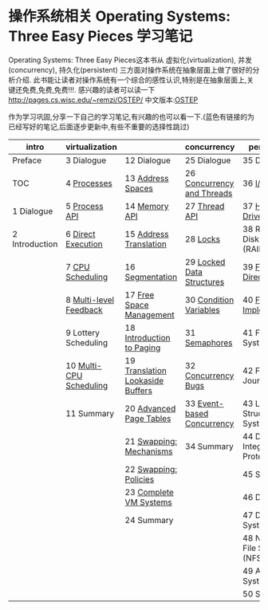 操作系统相关 Operating Systems: Three Easy Pieces 学习笔记
===

Operating Systems: Three Easy Pieces这本书从 虚拟化(virtualization), 并发(concurrency), 持久化(persistent) 三方面对操作系统在抽象层面上做了很好的分析介绍.
此书能让读者对操作系统有一个综合的感性认识,特别是在抽象层面上,关键还免费,免费,免费!!!. 
感兴趣的读者可以读一下 http://pages.cs.wisc.edu/~remzi/OSTEP/
中文版本:[OSTEP](https://pages.cs.wisc.edu/~remzi/OSTEP/Chinese/)

作为学习巩固,分享一下自己的学习笔记,有兴趣的也可以看一下.(蓝色有链接的为已经写好的笔记,后面逐步更新中,有些不重要的选择性跳过)

| intro           | virtualization          |                                  | concurrency                | persistence                         | appendices       |
| --------------- | ----------------------- | -------------------------------- | -------------------------- | ----------------------------------- | ---------------- |
| Preface| 3 Dialogue | 12 Dialogue | 25 Dialogue | 35 Dialogue| Dialogue | 
| TOC | 4 [Processes](https://github.com/koihuang/ostep-note/blob/master/1%20virtualization/4%20Processes.md) | 13 [Address Spaces](https://github.com/koihuang/ostep-note/blob/master/1%20virtualization/13%20Address%20Spaces.md) | 26 [Concurrency and Threads](https://github.com/koihuang/ostep-note/blob/master/2%20%20concurrency/26%20Concurrency%20and%20Threads.md) | 36 [I/O Devices](https://github.com/koihuang/ostep-note/blob/master/3%20%20persistent/36%20IO%20Devices.md) | Virtual Machines | 
| 1 Dialogue | 5 [Process API](https://github.com/koihuang/ostep-note/blob/master/1%20virtualization/5%20Process%20API.md) | 14 [Memory API](https://github.com/koihuang/ostep-note/blob/master/1%20virtualization/14%20Memory%20API.md) | 27 [Thread API](https://github.com/koihuang/ostep-note/blob/master/2%20%20concurrency/27%20Thread%20API.md)| 37 [Hard Disk Drives](https://github.com/koihuang/ostep-note/blob/master/3%20%20persistent/37%20Hard%20Disk%20Drives.md) | Dialogue | 
| 2 Introduction | 6 [Direct Execution](https://github.com/koihuang/ostep-note/blob/master/1%20virtualization/6%20Direct%20Execution.md) | 15 [Address Translation](https://github.com/koihuang/ostep-note/blob/master/1%20virtualization/15%20Address%20Translation.md) | 28 [Locks](https://github.com/koihuang/ostep-note/blob/master/2%20%20concurrency/28%20Locks.md) | 38 Redundant Disk Arrays (RAID) | Monitors | 
|  | 7 [CPU Scheduling](https://github.com/koihuang/ostep-note/blob/master/1%20virtualization/7%20CPU%20Scheduling.md) | 16 [Segmentation](https://github.com/koihuang/ostep-note/blob/master/1%20virtualization/16%20Segmentation.md) | 29 [Locked Data Structures](https://github.com/koihuang/ostep-note/blob/master/2%20%20concurrency/29%20Locked%20Data%20Structures.md) | 39 [Files and Directories](https://github.com/koihuang/ostep-note/blob/master/3%20%20persistent/39%20Files%20and%20Directories.md) | Dialogue | 
|  | 8 [Multi-level Feedback](https://github.com/koihuang/ostep-note/blob/master/1%20virtualization/8%20Multi-level%20Feedback.md) | 17 [Free Space Management](https://github.com/koihuang/ostep-note/blob/master/1%20virtualization/17%20Free%20Space%20Management.md) | 30 [Condition Variables](https://github.com/koihuang/ostep-note/blob/master/2%20%20concurrency/30%20Condition%20Variables.md)| 40 [File System Implementation](https://github.com/koihuang/ostep-note/blob/master/3%20%20persistent/40%20File%20System%20Implementation.md) | Lab Tutorial | 
|  | 9 Lottery Scheduling | 18 [Introduction to Paging](https://github.com/koihuang/ostep-note/blob/master/1%20virtualization/18%20Introduction%20to%20Paging.md)| 31 [Semaphores](https://github.com/koihuang/ostep-note/blob/master/2%20%20concurrency/31%20Semaphores.md)| 41 Fast File System (FFS) | Systems Labs | 
|  | 10 [Multi-CPU Scheduling](https://github.com/koihuang/ostep-note/blob/master/1%20virtualization/10%20Multi-CPU%20Scheduling.md) | 19 [Translation Lookaside Buffers](https://github.com/koihuang/ostep-note/blob/master/1%20virtualization/19%20Translation%20Lookaside%20Buffers.md) | 32 [Concurrency Bugs](https://github.com/koihuang/ostep-note/blob/master/2%20%20concurrency/32%20Concurrency%20Bugs.md) | 42 FSCK and Journaling | xv6 Labs | 
|  | 11 Summary | 20 [Advanced Page Tables](https://github.com/koihuang/ostep-note/blob/master/1%20virtualization/20%20Advanced%20Page%20Tables.md)| 33 [Event-based Concurrency](https://github.com/koihuang/ostep-note/blob/master/2%20%20concurrency/33%20Event-based%20Concurrency.md)| 43 Log-Structured File System (LFS) |  | 
|  |  | 21 [Swapping: Mechanisms](https://github.com/koihuang/ostep-note/blob/master/1%20virtualization/21%20Swapping%20Mechanisms.md) | 34 Summary | 44 Data Integrity and Protection|  | 
|  |  | 22 [Swapping: Policies](https://github.com/koihuang/ostep-note/blob/master/1%20virtualization/22%20Swapping%20Policies.md) |  | 45 Summary|  | 
|  |  | 23 [Complete VM Systems](https://github.com/koihuang/ostep-note/blob/master/1%20virtualization/23%20Complete%20VM%20Systems.md) |  | 46 Dialogue |  | 
|  |  | 24 Summary |  | 47 Distributed Systems|  | 
|  |  |  |  | 48 Network File System (NFS)|  | 
|  |  |  |  | 49 Andrew File System (AFS)|  | 
|  |  |  |  | 50 Summary |  | 
